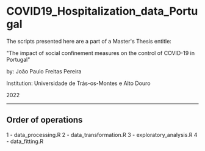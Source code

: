 # COVID19_Hospitalization_data_Portugal
The scripts presented here are a part of a Master's Thesis entitle:

"The impact of social confinement measures on the control of COVID-19 in Portugal"

by: João Paulo Freitas Pereira

Institution: Universidade de Trás-os-Montes e Alto Douro

2022

----
## Order of operations
1 - data_processing.R
2 - data_transformation.R
3 - exploratory_analysis.R
4 - data_fitting.R